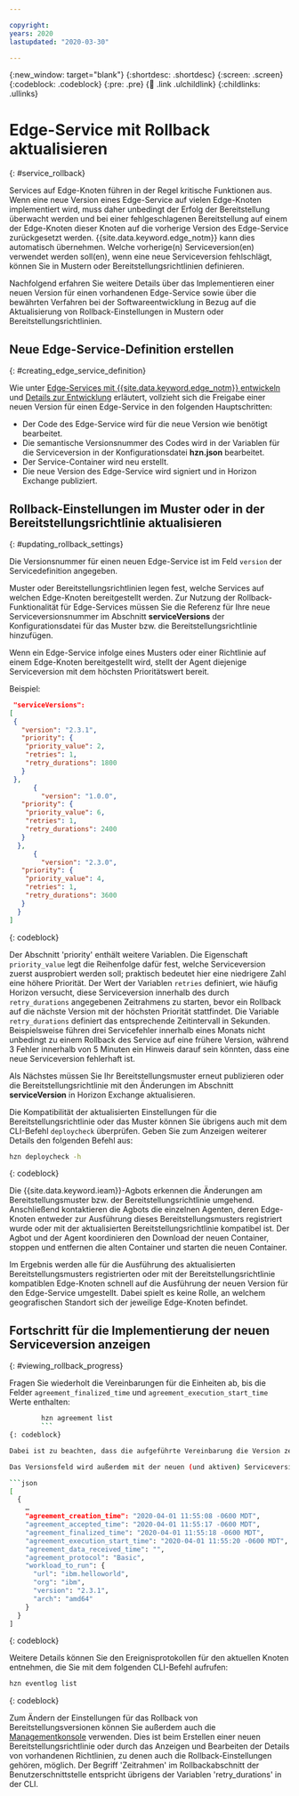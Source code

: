 ```yaml
---

copyright:
years: 2020
lastupdated: "2020-03-30"

---
```


{:new_window: target="blank"}
{:shortdesc: .shortdesc}
{:screen: .screen}
{:codeblock: .codeblock}
{:pre: .pre}
{:child: .link .ulchildlink}
{:childlinks: .ullinks}

# Edge-Service mit Rollback aktualisieren
{: #service_rollback}

Services auf Edge-Knoten führen in der Regel kritische Funktionen aus. Wenn eine neue Version eines Edge-Service auf vielen Edge-Knoten implementiert wird, muss daher unbedingt der Erfolg der Bereitstellung überwacht werden und bei einer fehlgeschlagenen Bereitstellung auf einem der Edge-Knoten dieser Knoten auf die vorherige Version des Edge-Service zurückgesetzt werden. {{site.data.keyword.edge_notm}} kann dies automatisch übernehmen. Welche vorherige(n) Serviceversion(en) verwendet werden soll(en), wenn eine neue Serviceversion fehlschlägt, können Sie in Mustern oder Bereitstellungsrichtlinien definieren.

Nachfolgend erfahren Sie weitere Details über das Implementieren einer neuen Version für einen vorhandenen Edge-Service sowie über die bewährten Verfahren bei der Softwareentwicklung in Bezug auf die Aktualisierung von Rollback-Einstellungen in Mustern oder Bereitstellungsrichtlinien.

## Neue Edge-Service-Definition erstellen
{: #creating_edge_service_definition}

Wie unter [Edge-Services mit  {{site.data.keyword.edge_notm}} entwickeln](../developing/developing.md) und [Details zur Entwicklung](../developing/developing_details.md) erläutert, vollzieht sich die Freigabe einer neuen Version für einen Edge-Service in den folgenden Hauptschritten:

- Der Code des Edge-Service wird für die neue Version wie benötigt bearbeitet.
- Die semantische Versionsnummer des Codes wird in der Variablen für die Serviceversion in der Konfigurationsdatei **hzn.json** bearbeitet.
- Der Service-Container wird neu erstellt.
- Die neue Version des Edge-Service wird signiert und in Horizon Exchange publiziert.

## Rollback-Einstellungen im Muster oder in der Bereitstellungsrichtlinie aktualisieren
{: #updating_rollback_settings}

Die Versionsnummer für einen neuen Edge-Service ist im Feld `version` der Servicedefinition angegeben.

Muster oder Bereitstellungsrichtlinien legen fest, welche Services auf welchen Edge-Knoten bereitgestellt werden. Zur Nutzung der Rollback-Funktionalität für Edge-Services müssen Sie die Referenz für Ihre neue Serviceversionsnummer im Abschnitt **serviceVersions** der Konfigurationsdatei für das Muster bzw. die Bereitstellungsrichtlinie hinzufügen.

Wenn ein Edge-Service infolge eines Musters oder einer Richtlinie auf einem Edge-Knoten bereitgestellt wird, stellt der Agent diejenige Serviceversion mit dem höchsten Prioritätswert bereit.

Beispiel:

```json
 "serviceVersions": 
[
 {
   "version": "2.3.1",
   "priority": {
    "priority_value": 2,
    "retries": 1,
    "retry_durations": 1800
   }
 },
      {
        "version": "1.0.0",
   "priority": {
    "priority_value": 6,
    "retries": 1,
    "retry_durations": 2400
   }
  },
      {
        "version": "2.3.0",
   "priority": {
    "priority_value": 4,
    "retries": 1,
    "retry_durations": 3600
   }
  }
]
```
{: codeblock}

Der Abschnitt 'priority' enthält weitere Variablen. Die Eigenschaft `priority_value` legt die Reihenfolge dafür fest, welche Serviceversion zuerst ausprobiert werden soll; praktisch bedeutet hier eine niedrigere Zahl eine höhere Priorität. Der Wert der Variablen `retries` definiert, wie häufig Horizon versucht, diese Serviceversion innerhalb des durch `retry_durations` angegebenen Zeitrahmens zu starten, bevor ein Rollback auf die nächste Version mit der höchsten Priorität stattfindet. Die Variable `retry_durations` definiert das entsprechende Zeitintervall in Sekunden. Beispielsweise führen drei Servicefehler innerhalb eines Monats nicht unbedingt zu einem Rollback des Service auf eine frühere Version, während 3 Fehler innerhalb von 5 Minuten ein Hinweis darauf sein könnten, dass eine neue Serviceversion fehlerhaft ist.

Als Nächstes müssen Sie Ihr Bereitstellungsmuster erneut publizieren oder die Bereitstellungsrichtlinie mit den Änderungen im Abschnitt **serviceVersion** in Horizon Exchange aktualisieren.

Die Kompatibilität der aktualisierten Einstellungen für die Bereitstellungsrichtlinie oder das Muster können Sie übrigens auch mit dem CLI-Befehl  `deploycheck` überprüfen. Geben Sie zum Anzeigen weiterer Details den folgenden Befehl aus:

```bash
hzn deploycheck -h
```
{: codeblock}

Die {{site.data.keyword.ieam}}-Agbots erkennen die Änderungen am Bereitstellungsmuster bzw. der Bereitstellungsrichtlinie umgehend. Anschließend kontaktieren die Agbots die einzelnen Agenten, deren Edge-Knoten entweder zur Ausführung dieses Bereitstellungsmusters registriert wurde oder mit der aktualisierten Bereitstellungsrichtlinie kompatibel ist. Der Agbot und der Agent koordinieren den Download der neuen Container, stoppen und entfernen die alten Container und starten die neuen Container.

Im Ergebnis werden alle für die Ausführung des aktualisierten Bereitstellungsmusters registrierten oder mit der Bereitstellungsrichtlinie kompatiblen Edge-Knoten schnell auf die Ausführung der neuen Version für den Edge-Service umgestellt. Dabei spielt es keine Rolle, an welchem geografischen Standort sich der jeweilige Edge-Knoten befindet.

## Fortschritt für die Implementierung der neuen Serviceversion anzeigen
{: #viewing_rollback_progress}

Fragen Sie wiederholt die Vereinbarungen für die Einheiten ab, bis die Felder `agreement_finalized_time` und `agreement_execution_start_time` Werte enthalten: 

```bash
        hzn agreement list
        ```
{: codeblock}

Dabei ist zu beachten, dass die aufgeführte Vereinbarung die Version zeigt, die dem Service zugeordnet ist, und dass die Werte für Datum/Uhrzeit in den Variablen (z. B. "agreement_creation_time": "",) angezeigt werden.

Das Versionsfeld wird außerdem mit der neuen (und aktiven) Serviceversion mit dem höchsten Prioritätswert gefüllt:

```json
[
  {
    …
    "agreement_creation_time": "2020-04-01 11:55:08 -0600 MDT",
    "agreement_accepted_time": "2020-04-01 11:55:17 -0600 MDT",
    "agreement_finalized_time": "2020-04-01 11:55:18 -0600 MDT",
    "agreement_execution_start_time": "2020-04-01 11:55:20 -0600 MDT",
    "agreement_data_received_time": "",
    "agreement_protocol": "Basic",
    "workload_to_run": {
      "url": "ibm.helloworld",
      "org": "ibm",
      "version": "2.3.1",
      "arch": "amd64"
    }
  }
]
```
{: codeblock}

Weitere Details können Sie den Ereignisprotokollen für den aktuellen Knoten entnehmen, die Sie mit dem folgenden CLI-Befehl aufrufen:

```bash
hzn eventlog list
```
{: codeblock}

Zum Ändern der Einstellungen für das Rollback von Bereitstellungsversionen können Sie außerdem auch die [Managementkonsole](../getting_started/accessing_ui.md) verwenden. Dies ist beim Erstellen einer neuen Bereitstellungsrichtlinie oder durch das Anzeigen und Bearbeiten der Details von vorhandenen Richtlinien, zu denen auch die Rollback-Einstellungen gehören, möglich. Der Begriff 'Zeitrahmen' im Rollbackabschnitt der Benutzerschnittstelle entspricht übrigens der Variablen 'retry_durations' in der CLI.
